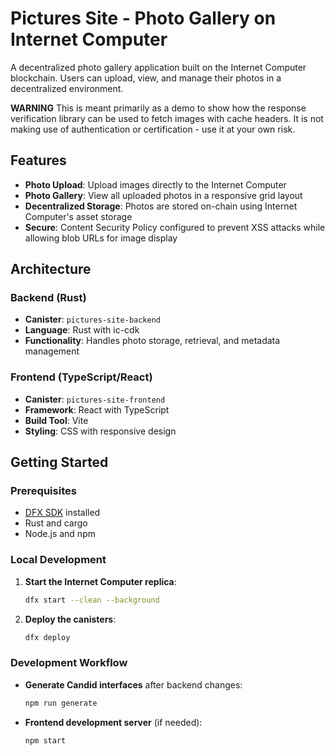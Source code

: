 # Pictures Site - Photo Gallery on Internet Computer

A decentralized photo gallery application built on the Internet Computer blockchain. Users can upload, view, and manage their photos in a decentralized environment.

**WARNING** This is meant primarily as a demo to show how the response verification library can be used to fetch images with cache headers. It is not making use of authentication or certification - use it at your own risk.

## Features

- **Photo Upload**: Upload images directly to the Internet Computer
- **Photo Gallery**: View all uploaded photos in a responsive grid layout
- **Decentralized Storage**: Photos are stored on-chain using Internet Computer's asset storage
- **Secure**: Content Security Policy configured to prevent XSS attacks while allowing blob URLs for image display

## Architecture

### Backend (Rust)

- **Canister**: `pictures-site-backend`
- **Language**: Rust with ic-cdk
- **Functionality**: Handles photo storage, retrieval, and metadata management

### Frontend (TypeScript/React)

- **Canister**: `pictures-site-frontend`
- **Framework**: React with TypeScript
- **Build Tool**: Vite
- **Styling**: CSS with responsive design

## Getting Started

### Prerequisites

- [DFX SDK](https://internetcomputer.org/docs/building-apps/getting-started/install) installed
- Rust and cargo
- Node.js and npm

### Local Development

1. **Start the Internet Computer replica**:

   ```bash
   dfx start --clean --background
   ```

2. **Deploy the canisters**:

   ```bash
   dfx deploy
   ```

### Development Workflow

- **Generate Candid interfaces** after backend changes:

  ```bash
  npm run generate
  ```

- **Frontend development server** (if needed):
  ```bash
  npm start
  ```

